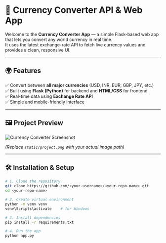 # 💱 Currency Converter API & Web App

Welcome to the **Currency Converter App** — a simple Flask-based web app that lets you convert any world currency in real time.  
It uses the latest exchange-rate API to fetch live currency values and provides a clean, responsive UI.

---

## 🌍 Features

✅ Convert between **all major currencies** (USD, INR, EUR, GBP, JPY, etc.)  
✅ Built using **Flask (Python)** for backend and **HTML/CSS** for frontend  
✅ Real-time data using **Exchange Rate API**  
✅ Simple and mobile-friendly interface  

---

## 🖼️ Project Preview

![Currency Converter Screenshot](static/project.png)

*(Replace `static/project.png` with your actual image path)*  

---

## 🛠️ Installation & Setup

```bash
# 1. Clone the repository
git clone https://github.com/<your-username>/<your-repo-name>.git
cd <your-repo-name>

# 2. Create virtual environment
python -m venv venv
venv\Scripts\activate    # for Windows

# 3. Install dependencies
pip install -r requirements.txt

# 4. Run the app
python app.py

